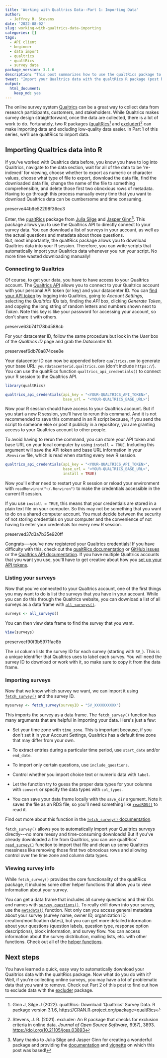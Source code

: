 ```yaml
---
title: 'Working with Qualtrics Data--Part 1: Importing Data'
author:
  - Jeffrey R. Stevens
date: '2022-08-02'
slug: working-with-qualtrics-data-importing
categories: []
tags:
  - API client
  - beginner
  - data import
  - qualtrics
  - qualtRics
  - survey data
package_version: 3.1.6
description: "This post summarizes how to use the qualtRics package to import Qualtrics data."
tweet: "Import your Qualtrics data with the qualtRics R package (post by @JeffStevensADML)!"
output:
  html_document:
    keep_md: yes
---
```


The online survey system [Qualtrics](https://www.qualtrics.com/) can be a great way to collect data from research participants, customers, and stakeholders. While Qualtrics makes survey design straightforward, once the data are collected, there is a lot of work to do. 
Fortunately, two R packages ([qualtRics](https://docs.ropensci.org/qualtRics/)[^1] and [excluder](https://docs.ropensci.org/excluder/))[^2] can make importing data and excluding low-quality data easier. 
In Part 1 of this series, we'll use qualtRics to import data.

## Importing Qualtrics data into R

If you've worked with Qualtrics data before, you know you have to log into Qualtrics, navigate to the data section, wait for all of the data to be 're-indexed' for viewing, choose whether to export as numeric or character values, choose what type of file to export, download the data file, find the downloaded data file, change the name of the file to something comprehensible, and delete those first two obnoxious rows of metadata. 
Having to go through this process manually every time that you want to download Qualtrics data can be cumbersome and time consuming.

preserve44b9e52298f36ec3
<!-- ![](mouseclicking.gif) -->

Enter, the [qualtRics](https://docs.ropensci.org/qualtRics/) package from [Julia Silge](https://juliasilge.com/) and [Jasper Ginn](https://jasperhg90.github.io/)[^3]. 
This package allows you to use the Qualtrics API to directly connect to your survey data. 
You can download a list of surveys in your account, as well as the actual questions and metadata about those questions.  
But, most importantly, the qualtRics package allows you to download Qualtrics data into your R session. 
Therefore, you can write scripts that automatically import your Qualtrics data whenever you run your script. 
No more time wasted downloading manually!

### Connecting to Qualtrics

Of course, to get your data, you have to have access to your Qualtrics account. 
The [Qualtrics API](https://api.qualtrics.com/) allows you to connect to your Qualtrics account with your personal API token (or key) and your datacenter ID. 
You can [find your API token](https://api.qualtrics.com/ZG9jOjg3NjYzMg-api-key-authentication) by logging into Qualtrics, going to _Account Settings_, selecting the _Qualtrics IDs_ tab, finding the _API_ box, clicking _Generate Token_, and copying the long string of random letters and numbers shown next to _Token_. 
Note this key is like your password for accessing your account, so don't share it with others.

preserve63b74f178bd588cb
<!-- ![](qualtrics_api_token.png) -->

For your datacenter ID, follow the same procedure but look in the _User_ box of the _Qualtrics ID_ page and grab the _Datacenter ID_.

preserveef6db78a874cee8e
<!-- ![](qualtrics_api_datacenter.png) -->

Your datacenter ID can now be appended before `qualtrics.com` to generate your base URL: `yourdatacenterid.qualtrics.com` (don't include `https://`). 
You can use the qualtRics function `qualtrics_api_credentials()` to connect your R session to the Qualtrics API.


```r
library(qualtRics)

qualtrics_api_credentials(api_key = "<YOUR-QUALTRICS_API_TOKEN>", 
                          base_url = "<YOUR-QUALTRICS_BASE_URL>")
```

Now your R session should have access to your Qualtrics account. 
But if you start a new R session, you'll have to rerun this command. 
And it is not recommended to save this command in an R script because, if you send the script to someone else or post it publicly in a repository, you are granting access to your Qualtrics account to other people.

To avoid having to rerun the command, you can store your API token and base URL on your local computer by using `install = TRUE`. 
Including this argument will save the API token and base URL information in your `.Renviron` file, which is read when starting every new R session. 

```r
qualtrics_api_credentials(api_key = "<YOUR-QUALTRICS_API_TOKEN>", 
                          base_url = "<YOUR-QUALTRICS_BASE_URL>",
                          install = TRUE)
```

Now you'll either need to restart your R session or reload your environment with `readRenviron("~/.Renviron")` to make the credentials accessible in the current R session.

If you use `install = TRUE`, this means that your credentials are stored in a plain text file on your computer. 
So this may not be something that you want to do on a shared computer account. 
You must decide between the security of not storing credentials on your computer and the convenience of not having to enter your credentials for every new R session.

preserved37d3a7b35e920ff
<!-- ![](security_convenience.jpg) -->

Congrats---you've now registered your Qualtrics credentials! 
If you have difficulty with this, check out the  [qualtRics documentation](https://docs.ropensci.org/qualtRics/articles/qualtRics.html#registering-your-qualtrics-credentials) or [GitHub issues](https://github.com/ropensci/qualtRics/issues) or the [Qualtrics API documentation](https://api.qualtrics.com/). 
If you have multiple Qualtrics accounts that you want you use, you'll have to get creative about how you [set up your API tokens](https://github.com/ropensci/qualtRics/issues/110).


### Listing your surveys

Now that you've connected to your Qualtrics account, one of the first things you may want to do is list the surveys that you have in your account. 
While you can do this through the Qualtrics website, you can download a list of all surveys as a data frame with [`all_surveys()`](https://docs.ropensci.org/qualtRics/reference/all_surveys.html).


```r
surveys <- all_surveys() 
```

You can then view data frame to find the survey that you want.


```r
View(surveys)
```

preservecf90f3b5971fac8b
<!-- ![](qualtrics_surveys.png) -->

The `id` column lists the survey ID for each survey (starting with `SV_`). 
This is a unique identifier that Qualtrics uses to label each survey. 
You will need the survey ID to download or work with it, so make sure to copy it from the data frame.



### Importing surveys

Now that we know which survey we want, we can import it using [`fetch_survey()`](https://docs.ropensci.org/qualtRics/reference/fetch_survey.html) and the survey ID.


```r
mysurvey <- fetch_survey(surveyID = "SV_XXXXXXXXXX")
```

This imports the survey as a data frame. The `fetch_survey()` function has many arguments that are helpful in importing your data. 
Here's just a few:

* Set your time zone with `time_zone`. 
This is important because, if you don't set it in your Account Settings, Qualtrics has a default time zone that may differ from your own.

* To extract entries during a particular time period, use `start_date` and/or `end_date`.

* To import only certain questions, use `include_questions`.

* Control whether you import choice text or numeric data with `label`.

* Let the function try to guess the proper data types for your columns with `convert` or specify the data types with `col_types`.

* You can save your data frame locally with the `save_dir` argument. 
Note it saves the file as an RDS file, so you'll need something like [`readRDS()`](https://rdrr.io/r/base/readRDS.html) to read it.

Find out more about this function in the [`fetch_survey()` documentation](https://docs.ropensci.org/qualtRics/reference/fetch_survey.html).

`fetch_survey()` allows you to automatically import your Qualtrics surveys directly---no more messy and time-consuming downloads! 
But if you've already downloaded a file from Qualtrics, you can use qualtRics' [`read_survey()`](https://docs.ropensci.org/qualtRics/reference/read_survey.html) function to import that file and clean up some Qualtrics messiness like removing those first two obnoxious rows and allowing control over the time zone and column data types.

### Viewing survey info

While `fetch_survey()` provides the core functionality of the qualtRics package, it includes some other helper functions that allow you to view information about your survey.

You can get a data frame that includes all survey questions and their IDs and names with [`survey_questions()`](https://docs.ropensci.org/qualtRics/reference/survey_questions.html). 
To really drill down into your survey, use the [`metadata()`](https://docs.ropensci.org/qualtRics/reference/metadata.html) function. 
Not only can you access general metadata about your survey (survey name, owner ID, organization ID, creation/modification dates), but you can get more detailed information about your questions (question labels, question type, response option descriptions), block information, and survey flow. 
You can access information about the survey distribution, mailing lists, etc. with other functions. 
Check out all of the [helper functions](https://docs.ropensci.org/qualtRics/reference/index.html).


## Next steps

You have learned a quick, easy way to automatically download your Qualtrics data with the qualtRics package. 
Now what do you do with it? 
Well, if you're collecting online surveys, you may have a lot of problematic data that you want to remove. 
Check out Part 2 of this post to find out how to exclude data with the [excluder](https://docs.ropensci.org/excluder/) package.


[^1]: Ginn J, Silge J (2022). qualtRics: Download 'Qualtrics' Survey Data. R package version 3.1.6,
  https://CRAN.R-project.org/package=qualtRics
[^2]: Stevens, J. R. (2021). excluder: An R package that checks for exclusion criteria in online data. _Journal of Open Source Software_, 6(67), 3893. <https://doi.org/10.21105/joss.03893>
[^3]: Many thanks to Julia Silge and Jasper Ginn for creating a wonderful package and providing the [documentation](https://docs.ropensci.org/qualtRics/) and [vignette](https://docs.ropensci.org/qualtRics/articles/qualtRics.html) on which this post was based!
